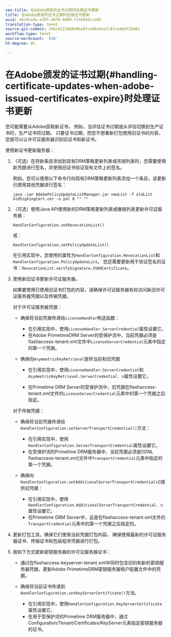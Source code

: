 ```yaml
---
seo-title: 在Adobe颁发的证书过期时处理证书更新
title: 在Adobe颁发的证书过期时处理证书更新
uuid: abc0ca3e-a78f-4078-9480-7116843cce05
translation-type: tm+mt
source-git-commit: 29bc8323460d9be0fce66cbea7c6fce46df20d61
workflow-type: tm+mt
source-wordcount: '534'
ht-degree: 0%

---
```



# 在Adobe颁发的证书过期{#handling-certificate-updates-when-adobe-issued-certificates-expire}时处理证书更新

您可能需要从Adobe获取新证书。 例如，当评估证书过期或从评估切换到生产证书时，生产证书将过期。 只要证书过期，而您不想重新打包使用旧证书的内容，您就可以让许可证服务器识别旧证书和新证书。

使用新证书更新服务器：

1. （可选）在将新条目添加到现有DRM策略更新列表或吊销列表时，您需要使用新凭据进行签名，并使用旧证书验证现有文件上的签名。

   例如，您可以使用以下命令行向现有DRM策略更新列表添加一个条目，该更新已使用其他凭据进行签名：

   ```
   java -jar AdobePolicyUpdateListManager.jar newList -f oldList oldSigningCert.cer -u pol 0 "" ""
   ```

1. （可选）使用Java API使用新的DRM策略更新列表或撤销列表更新许可证服务器：

   ```
   HandlerConfiguration.setRevocationList() 
   ```

   或：

   ```
   HandlerConfiguration.setPolicyUpdateList()
   ```

   在引用实现中，您使用的属性为`HandlerConfiguration.RevocationList`和`HandlerConfiguration.PolicyUpdateList`。 您还需要更新用于验证签名的证书：`RevocationList.verifySignature.X509Certificate`。

1. 使用新旧证书更新许可证服务器。

   如果要使用已使用旧证书打包的内容，请确保许可证服务器有权访问新旧许可证服务器凭据以及传输凭据。

   对于许可证服务器凭据：

   * 确保将当前凭据传递给`LicenseHandler`构造函数：

      * 在引用实现中，使用`LicenseHandler.ServerCredential`属性设置它。
      * 在Adobe PrimetimeDRM Server的受保护流中，当前凭据必须是flashaccess-tenant.xml文件中`LicenseServerCredential`元素中指定的第一个凭据。
   * 确保向`AsymmetricKeyRetrieval`提供当前和旧凭据

      * 在引用实现中，使用`LicenseHandler.ServerCredential`和`AsymmetricKeyRetrieval.ServerCredential. n`属性设置它。

      * 在Primetime DRM Server的受保护流中，旧凭据在flashaccess-tenant.xml文件的`LicenseServerCredential`元素中的第一个凭据之后指定。

   对于传输凭据：

   * 确保将当前凭据传递给`HandlerConfiguration.setServerTransportCredential()`方法：

      * 在引用实现中，使用`HandlerConfiguration.ServerTransportCredential`属性设置它。
      * 在受保护流的Primetime DRM服务器中，当前凭据必须是[!DNL flashaccess-tenant.xml]文件中`TransportCredential`元素中指定的第一个凭据。
   * 确保向`HandlerConfiguration.setAdditionalServerTransportCredentials`()提供旧凭据：

      * 在引用实现中，使用`HandlerConfiguration.AdditionalServerTransportCredential. n`属性设置它。
      * 在Primetime DRM Server中，这是在flashaccess-tenant.xml文件的`TransportCredential`元素中的第一个凭据之后指定的。




1. 更新打包工具，确保它们使用当前凭据打包内容。 确保使用最新的许可证服务器证书、传输证书和包装程序凭据进行打包。
1. 按如下方式更新密钥服务器的许可证服务器证书：

   * 通过在flashaccess-keyserver-tenant.xml中同时包含旧的和新的密钥服务器凭据，更新Adobe PrimetimeDRM密钥服务器租户配置文件中的凭据。
   * 确保将当前证书传递到`HandlerConfiguration.setKeyServerCertificate()`方法。

      * 在引用实现中，使用`HandlerConfiguration.KeyServerCertificate`属性设置它。
      * 在用于受保护流的Primetime DRM服务器中，通过Configuration/Tenant/Certificates/KeyServer元素指定密钥服务器的证书。

